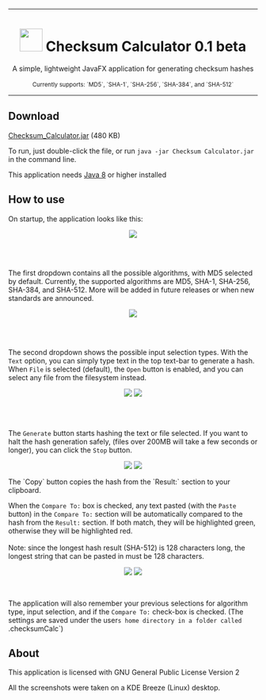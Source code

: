 ***

<h1 align="center">
    <img  src="https://raw.githubusercontent.com/droppinstackz/Checksum_Calculator/master/docs/icon.png" height="46" width="46">
    Checksum Calculator 0.1 beta
</h1>
<p align="center">
    A simple, lightweight JavaFX application for generating checksum hashes		
    <br><br>
    <sub> Currently supports: `MD5`, `SHA-1`, `SHA-256`, `SHA-384`, and `SHA-512` </sub>
</p>

***

## Download

[Checksum_Calculator.jar](https://raw.githubusercontent.com/droppinstackz/Checksum_Calculator/master/docs/Checksum_Calculator.jar) (480 KB)

To run, just double-click the file, or run `java -jar Checksum Calculator.jar` in the command line. 

This application needs [Java 8](https://www.java.com/en/download/) or higher installed

## How to use

On startup, the application looks like this: <br>
<p align="center">
    <img src="https://raw.githubusercontent.com/droppinstackz/Checksum_Calculator/master/docs/startup.png">
</p>

<br><br>

The first dropdown contains all the possible algorithms, with MD5 selected by default. Currently, the supported algorithms are MD5, SHA-1, SHA-256, SHA-384, and SHA-512. More will be added in future releases or when new standards are announced. <br>
<p align="center">
    <img src="https://raw.githubusercontent.com/droppinstackz/Checksum_Calculator/master/docs/algorithms.png">
</p>

<br><br>

The second dropdown shows the possible input selection types. With the `Text` option, you can simply type text in the top text-bar to generate a hash. When `File` is selected (default), the `Open` button is enabled, and you can select any file from the filesystem instead. <br>
<p align="center">
    <img src="https://raw.githubusercontent.com/droppinstackz/Checksum_Calculator/master/docs/text.png">
    <img src="https://raw.githubusercontent.com/droppinstackz/Checksum_Calculator/master/docs/fileloaded.png">
</p>

<br><br>

The `Generate` button starts hashing the text or file selected. If you want to halt the hash generation safely, (files over 200MB will take a few seconds or longer), you can click the `Stop` button. <br>
<p align="center">
    <img src="https://raw.githubusercontent.com/droppinstackz/Checksum_Calculator/master/docs/textgenerated.png">
    <img src="https://raw.githubusercontent.com/droppinstackz/Checksum_Calculator/master/docs/generating.png">
</p>
The `Copy` button copies the hash from the `Result:` section to your clipboard.

<br>

When the `Compare To:` box is checked, any text pasted (with the `Paste` button) in the `Compare To:` section will be automatically compared to the hash from the `Result:` section. If both match, they will be highlighted green, otherwise they will be highlighted red.
<br><br>
Note: since the longest hash result (SHA-512) is 128 characters long, the longest string that can be pasted in must be 128 characters. <br>
<p align="center">
    <img src="https://raw.githubusercontent.com/droppinstackz/Checksum_Calculator/master/docs/match.png">
    <img src="https://raw.githubusercontent.com/droppinstackz/Checksum_Calculator/master/docs/non-match.png">
</p>

<br>

The application will also remember your previous selections for algorithm type, input selection, and if the `Compare To:` check-box is checked. (The settings are saved under the user`s home directory in a folder called `.checksumCalc`)

## About

This application is licensed with GNU General Public License Version 2

All the screenshots were taken on a KDE Breeze (Linux) desktop.